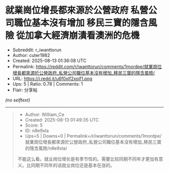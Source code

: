 # 就業崗位增長都來源於公營政府 私營公司職位基本沒有增加 移民三寶的隱含風險 從加拿大經濟崩潰看澳洲的危機

- Subreddit: r_iwanttorun
- Author: cuter1982
- Created: 2025-08-13 01:36:08 UTC
- Permalink: https://reddit.com/r/iwanttorun/comments/1mordpe/就業崗位增長都來源於公營政府_私營公司職位基本沒有增加_移民三寶的隱含風險/
- URL: https://i.redd.it/u6f0xlf2xoif1.png
- Ups: 5 | Ratio: 0.78 | Comments: 1
- Flair: 分享帖

_(no selftext)_

---

> - Author: William_Ce
> - Created: 2025-08-13 01:49:35 UTC
> - Score: 5
> - ID: n8e9xla
> - Ups=5 | Downs=0 | Permalink=/r/iwanttorun/comments/1mordpe/就業崗位增長都來源於公營政府_私營公司職位基本沒有增加_移民三寶的隱含風險/n8e9xla/
>
> 不能这么看。就业岗位增长是有季节性的。需要比较同期不同年才更加有意义。比同期不同年的话就业岗位还是基本在涨的。
